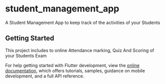 # student_management_app

A Student Management App to keep track of the activities of your Students 

## Getting Started

This project includes to online Attendance marking, Quiz And Scoring of your Students Exam


For help getting started with Flutter development, view the
[online documentation](https://docs.flutter.dev/), which offers tutorials,
samples, guidance on mobile development, and a full API reference.
